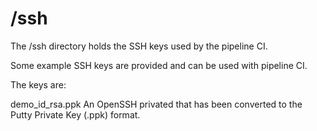 # /ssh

The /ssh directory holds the SSH keys used by the pipeline CI.

Some example SSH keys are provided and can be used with pipeline CI.

The keys are:

demo_id_rsa.ppk
An OpenSSH privated that has been converted to the Putty Private Key (.ppk) format.